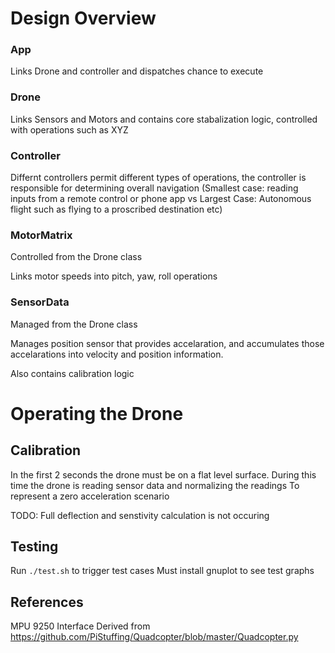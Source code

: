 
# Design Overview

### App

Links Drone and controller and dispatches chance to execute



### Drone

Links Sensors and Motors and contains core stabalization logic, 
controlled with operations such as XYZ

### Controller

Differnt controllers permit different types of operations, 
the controller is responsible for determining overall navigation
(Smallest case: reading inputs from a remote control or phone app 
vs Largest Case: Autonomous flight such as flying to a proscribed 
destination etc)

### MotorMatrix 

Controlled from the Drone class

Links motor speeds into pitch, yaw, roll operations

### SensorData

Managed from the Drone  class

Manages position sensor that provides accelaration, and accumulates those
accelarations into velocity and position information.   

Also contains calibration logic


# Operating the Drone

## Calibration 

In the first 2 seconds the drone must be on a flat level surface. 
During this time the drone is reading sensor data and normalizing the readings 
To represent a zero acceleration scenario

TODO: Full deflection and senstivity calculation is not occuring


## Testing

Run `./test.sh` to trigger test cases
Must install gnuplot to see test graphs


## References
 
 MPU 9250 Interface Derived from https://github.com/PiStuffing/Quadcopter/blob/master/Quadcopter.py


